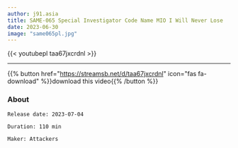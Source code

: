 ```yaml
---
author: j91.asia
title: SAME-065 Special Investigator Code Name MIO I Will Never Lose
date: 2023-06-30
image: "same065pl.jpg"
---
```



{{< youtubepl taa67jxcrdnl >}}
___

{{% button href="https://streamsb.net/d/taa67jxcrdnl" icon="fas fa-download" %}}download this video{{% /button %}}
### About

`Release date: 2023-07-04`

`Duration: 110 min`

`Maker:	Attackers`